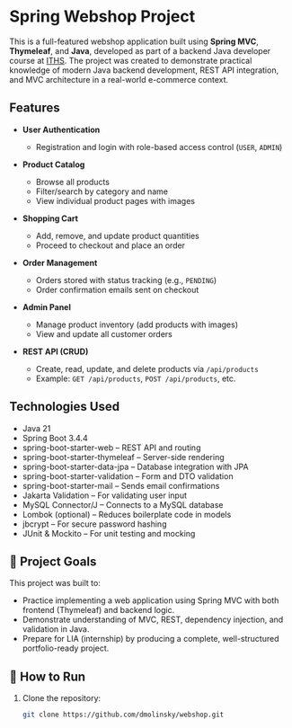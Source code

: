 # Spring Webshop Project

This is a full-featured webshop application built using **Spring MVC**, **Thymeleaf**, and **Java**, developed as part of a backend Java developer course at [ITHS](https://www.iths.se/). The project was created to demonstrate practical knowledge of modern Java backend development, REST API integration, and MVC architecture in a real-world e-commerce context.

## Features

- **User Authentication**
  - Registration and login with role-based access control (`USER`, `ADMIN`)
  
- **Product Catalog**
  - Browse all products
  - Filter/search by category and name
  - View individual product pages with images

- **Shopping Cart**
  - Add, remove, and update product quantities
  - Proceed to checkout and place an order

- **Order Management**
  - Orders stored with status tracking (e.g., `PENDING`)
  - Order confirmation emails sent on checkout

- **Admin Panel**
  - Manage product inventory (add products with images)
  - View and update all customer orders

- **REST API (CRUD)**
  - Create, read, update, and delete products via `/api/products`
  - Example: `GET /api/products`, `POST /api/products`, etc.

## Technologies Used

- Java 21
- Spring Boot 3.4.4
- spring-boot-starter-web – REST API and routing
- spring-boot-starter-thymeleaf – Server-side rendering
- spring-boot-starter-data-jpa – Database integration with JPA
- spring-boot-starter-validation – Form and DTO validation
- spring-boot-starter-mail – Sends email confirmations
- Jakarta Validation – For validating user input
- MySQL Connector/J – Connects to a MySQL database
- Lombok (optional) – Reduces boilerplate code in models
- jbcrypt – For secure password hashing
- JUnit & Mockito – For unit testing and mocking

## 🎯 Project Goals

This project was built to:

- Practice implementing a web application using Spring MVC with both frontend (Thymeleaf) and backend logic.
- Demonstrate understanding of MVC, REST, dependency injection, and validation in Java.
- Prepare for LIA (internship) by producing a complete, well-structured portfolio-ready project.

## 🚀 How to Run

1. Clone the repository:
   ```bash
   git clone https://github.com/dmolinsky/webshop.git

